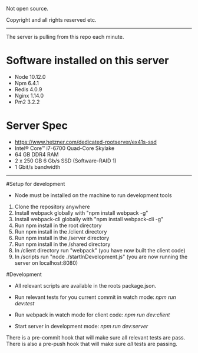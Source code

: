 Not open source.

Copyright and all rights reserved etc. 
__________________________

The server is pulling from this repo each minute.

# Software installed on this server
* Node 10.12.0
* Npm 6.4.1
* Redis 4.0.9
* Nginx 1.14.0
* Pm2 3.2.2

# Server Spec
* https://www.hetzner.com/dedicated-rootserver/ex41s-ssd
* Intel® Core™ i7-6700 Quad-Core Skylake
* 64 GB DDR4 RAM
* 2 x 250 GB 6 Gb/s SSD (Software-RAID 1)
* 1 Gbit/s bandwidth


__________________________

#Setup for development
* Node must be installed on the machine to run development tools 

1. Clone the repository anywhere
1. Install webpack globally with "npm install webpack -g"
1. Install webpack-cli globally with "npm install webpack-cli -g"
1. Run npm install in the root directory
1. Run npm install in the /client directory
1. Run npm install in the /server directory
1. Run npm install in the /shared directory
1. In /client directory run "webpack" (you have now built the client code)
1. In /scripts run "node ./startInDevelopment.js" (you are now running the server on localhost:8080)

#Development

* All relevant scripts are available in the roots package.json.

* Run relevant tests for you current commit in watch mode: *npm run dev:test*

* Run webpack in watch mode for client code: *npm run dev:client*

* Start server in development mode: *npm run dev:server*

There is a pre-commit hook that will make sure all relevant tests are pass.
There is also a pre-push hook that will make sure _all_ tests are passing.
